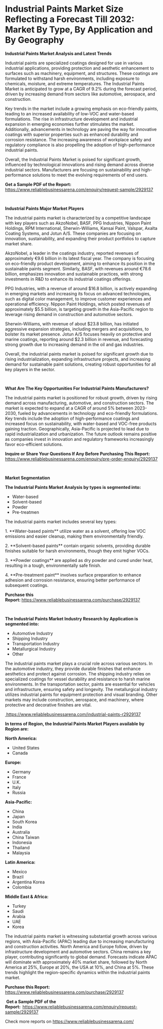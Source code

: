<p><h1>Industrial Paints Market Size Reflecting a Forecast Till 2032: Market By Type, By Application and By Geography</h1></p><p><strong>Industrial Paints Market Analysis and Latest Trends</strong></p>
<p><p>Industrial paints are specialized coatings designed for use in various industrial applications, providing protection and aesthetic enhancement to surfaces such as machinery, equipment, and structures. These coatings are formulated to withstand harsh environments, including exposure to chemicals, moisture, and extreme temperatures. The Industrial Paints Market is anticipated to grow at a CAGR of 9.2% during the forecast period, driven by increasing demand from sectors like automotive, aerospace, and construction.</p><p>Key trends in the market include a growing emphasis on eco-friendly paints, leading to an increased availability of low-VOC and water-based formulations. The rise in infrastructure development and industrial expansion in emerging economies further stimulates the market. Additionally, advancements in technology are paving the way for innovative coatings with superior properties such as enhanced durability and corrosion resistance. The increasing awareness of workplace safety and regulatory compliance is also propelling the adoption of high-performance industrial paints.</p><p>Overall, the Industrial Paints Market is poised for significant growth, influenced by technological innovations and rising demand across diverse industrial sectors. Manufacturers are focusing on sustainability and high-performance solutions to meet the evolving requirements of end users.</p></p>
<p><strong>Get a Sample PDF of the Report:&nbsp;</strong> <a href="https://www.reliablebusinessarena.com/enquiry/request-sample/2929137?utm_campaign=2647&utm_medium=2&utm_source=Github&utm_content=ia&utm_term=12032025&utm_id=industrial-paints">https://www.reliablebusinessarena.com/enquiry/request-sample/2929137</a></p>
<p>&nbsp;</p>
<p><strong>Industrial Paints Major Market Players</strong></p>
<p><p>The industrial paints market is characterized by a competitive landscape with key players such as AkzoNobel, BASF, PPG Industries, Nippon Paint Holdings, RPM International, Sherwin-Williams, Kansai Paint, Valspar, Axalta Coating Systems, and Jotun A/S. These companies are focusing on innovation, sustainability, and expanding their product portfolios to capture market share.</p><p>AkzoNobel, a leader in the coatings industry, reported revenues of approximately €9.6 billion in its latest fiscal year. The company is focusing on eco-friendly product development, aiming to enhance its position in the sustainable paints segment. Similarly, BASF, with revenues around €78.6 billion, emphasizes innovation and sustainable practices, with strong investments in R&D to enhance its industrial coatings offerings.</p><p>PPG Industries, with a revenue of around $16.8 billion, is actively expanding in emerging markets and increasing its focus on advanced technologies, such as digital color management, to improve customer experiences and operational efficiency. Nippon Paint Holdings, which posted revenues of approximately $5.5 billion, is targeting growth in the Asia-Pacific region to leverage rising demand in construction and automotive sectors.</p><p>Sherwin-Williams, with revenue of about $23.8 billion, has initiated aggressive expansion strategies, including mergers and acquisitions, to bolster its market presence. Jotun A/S focuses heavily on protective and marine coatings, reporting around $2.3 billion in revenue, and forecasting strong growth due to increasing demand in the oil and gas industries.</p><p>Overall, the industrial paints market is poised for significant growth due to rising industrialization, expanding infrastructure projects, and increasing demand for sustainable paint solutions, creating robust opportunities for all key players in the sector.</p></p>
<p>&nbsp;</p>
<p><strong>What Are The Key Opportunities For Industrial Paints Manufacturers?</strong></p>
<p><p>The industrial paints market is positioned for robust growth, driven by rising demand across manufacturing, automotive, and construction sectors. The market is expected to expand at a CAGR of around 5% between 2023-2030, fueled by advancements in technology and eco-friendly formulations. Key trends include the adoption of high-performance coatings and increased focus on sustainability, with water-based and VOC-free products gaining traction. Geographically, Asia-Pacific is projected to lead due to rapid industrialization and urbanization. The future outlook remains positive as companies invest in innovation and regulatory frameworks increasingly favor eco-efficient solutions.</p></p>
<p><strong>Inquire or Share Your Questions If Any Before Purchasing This Report:</strong> <a href="https://www.reliablebusinessarena.com/enquiry/pre-order-enquiry/2929137?utm_campaign=2647&utm_medium=2&utm_source=Github&utm_content=ia&utm_term=12032025&utm_id=industrial-paints">https://www.reliablebusinessarena.com/enquiry/pre-order-enquiry/2929137</a></p>
<p>&nbsp;</p>
<p><strong>Market Segmentation</strong></p>
<p><strong>The Industrial Paints Market Analysis by types is segmented into:</strong></p>
<p><ul><li>Water-based</li><li>Solvent-based</li><li>Powder</li><li>Pre-treatmen</li></ul></p>
<p><p>The industrial paints market includes several key types: </p><p>1. **Water-based paints** utilize water as a solvent, offering low VOC emissions and easier cleanup, making them environmentally friendly.</p><p>2. **Solvent-based paints** contain organic solvents, providing durable finishes suitable for harsh environments, though they emit higher VOCs.</p><p>3. **Powder coatings** are applied as dry powder and cured under heat, resulting in a tough, environmentally safe finish.</p><p>4. **Pre-treatment paint** involves surface preparation to enhance adhesion and corrosion resistance, ensuring better performance of subsequent coatings.</p></p>
<p><strong>Purchase this Report:&nbsp;</strong><a href="https://www.reliablebusinessarena.com/purchase/2929137?utm_campaign=2647&utm_medium=2&utm_source=Github&utm_content=ia&utm_term=12032025&utm_id=industrial-paints">https://www.reliablebusinessarena.com/purchase/2929137</a></p>
<p>&nbsp;</p>
<p><strong>The Industrial Paints Market Industry Research by Application is segmented into:</strong></p>
<p><ul><li>Automotive Industry</li><li>Shipping Industry</li><li>Transportation Industry</li><li>Metallurgical Industry</li><li>Other</li></ul></p>
<p><p>The industrial paints market plays a crucial role across various sectors. In the automotive industry, they provide durable finishes that enhance aesthetics and protect against corrosion. The shipping industry relies on specialized coatings for vessel durability and resistance to harsh marine environments. In the transportation sector, paints are essential for vehicles and infrastructure, ensuring safety and longevity. The metallurgical industry utilizes industrial paints for equipment protection and visual branding. Other markets may include construction, aerospace, and machinery, where protective and decorative finishes are vital.</p></p>
<p><a href="https://www.reliablebusinessarena.com/industrial-paints-r2929137?utm_campaign=2647&utm_medium=2&utm_source=Github&utm_content=ia&utm_term=12032025&utm_id=industrial-paints">&nbsp;https://www.reliablebusinessarena.com/industrial-paints-r2929137</a></p>
<p><strong>In terms of Region, the Industrial Paints Market Players available by Region are:</strong></p>
<p>
    <p> <strong> North America: </strong>
        <ul>
            <li>United States</li>
            <li>Canada</li>
        </ul>
        </p> 
    <p> <strong> Europe: </strong>
        <ul>
            <li>Germany</li>
            <li>France</li>
            <li>U.K.</li>
            <li>Italy</li>
            <li>Russia</li>
        </ul>
        </p> 
    <p> <strong> Asia-Pacific: </strong>
        <ul>
            <li>China</li>
            <li>Japan</li>
            <li>South Korea</li>
            <li>India</li>
            <li>Australia</li>
            <li>China Taiwan</li>
            <li>Indonesia</li>
            <li>Thailand</li>
            <li>Malaysia</li>
        </ul>
        </p> 
    <p> <strong> Latin America: </strong>
        <ul>
            <li>Mexico</li>
            <li>Brazil</li>
            <li>Argentina Korea</li>
            <li>Colombia</li>
        </ul>
        </p> 
    <p> <strong> Middle East & Africa: </strong>
        <ul>
            <li>Turkey</li>
            <li>Saudi</li>
            <li>Arabia</li>
            <li>UAE</li>
            <li>Korea</li>
        </ul>
    </p>
    </p>
<p><p>The industrial paints market is witnessing substantial growth across various regions, with Asia-Pacific (APAC) leading due to increasing manufacturing and construction activities. North America and Europe follow, driven by infrastructure development and automotive sectors. China remains a key player, contributing significantly to global demand. Forecasts indicate APAC will dominate with approximately 40% market share, followed by North America at 25%, Europe at 20%, the USA at 10%, and China at 5%. These trends highlight the region-specific dynamics within the industrial paints market.</p></p>
<p><strong>Purchase this Report: </strong><a href="https://www.reliablebusinessarena.com/purchase/2929137?utm_campaign=2647&utm_medium=2&utm_source=Github&utm_content=ia&utm_term=12032025&utm_id=industrial-paints">https://www.reliablebusinessarena.com/purchase/2929137</a></p>
<p>&nbsp;<strong>Get a Sample PDF of the Report:&nbsp;&nbsp;</strong><a href="https://www.reliablebusinessarena.com/enquiry/request-sample/2929137?utm_campaign=2647&utm_medium=2&utm_source=Github&utm_content=ia&utm_term=12032025&utm_id=industrial-paints">https://www.reliablebusinessarena.com/enquiry/request-sample/2929137</a></p>
<p><strong></strong></p>
<p>Check more reports on <a href="https://www.reliablebusinessarena.com/?utm_campaign=2647&utm_medium=2&utm_source=Github&utm_content=ia&utm_term=12032025&utm_id=industrial-paints">https://www.reliablebusinessarena.com/</a></p>